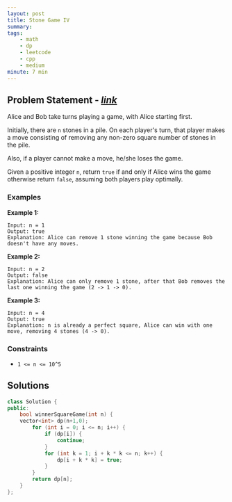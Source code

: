 ```yaml
---
layout: post
title: Stone Game IV
summary:
tags:
    - math
    - dp
    - leetcode
    - cpp
    - medium
minute: 7 min
---
```


## Problem Statement - [*link*](https://leetcode.com/problems/stone-game-iv)  

Alice and Bob take turns playing a game, with Alice starting first.

Initially, there are `n` stones in a pile. On each player's turn, that player makes a move consisting of removing any non-zero square number of stones in the pile.

Also, if a player cannot make a move, he/she loses the game.

Given a positive integer `n`, return `true` if and only if Alice wins the game otherwise return `false`, assuming both players play optimally.


### Examples

**Example 1:**   
```
Input: n = 1
Output: true
Explanation: Alice can remove 1 stone winning the game because Bob doesn't have any moves.
```

**Example 2:**   
```
Input: n = 2
Output: false
Explanation: Alice can only remove 1 stone, after that Bob removes the last one winning the game (2 -> 1 -> 0).
```

**Example 3:**   
```
Input: n = 4
Output: true
Explanation: n is already a perfect square, Alice can win with one move, removing 4 stones (4 -> 0).
```

### Constraints

+ `1 <= n <= 10^5`

## Solutions

```cpp
class Solution {
public:
    bool winnerSquareGame(int n) {
    vector<int> dp(n+1,0);
        for (int i = 0; i <= n; i++) {
            if (dp[i]) {
                continue;
            }
            for (int k = 1; i + k * k <= n; k++) {
                dp[i + k * k] = true;
            }
        }
        return dp[n];   
    }
};
```

